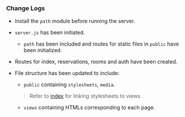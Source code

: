 ### Change Logs

- Install the `path` module before running the server.

- `server.js` has been initiated.
    - `path` has been included and routes for static files in `public` have been initialized.


- Routes for index, reservations, rooms and auth have been created.

- File structure has been updated to include:
    - `public` containing `stylesheets`, `media`.
    > Refer to [index](views/index.html) for linking stylesheets to views.
    - `views` containing HTMLs corresponding to each page.